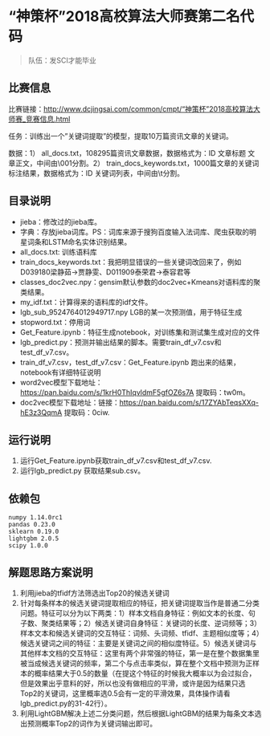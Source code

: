 # “神策杯”2018高校算法大师赛第二名代码
> 队伍：发SCI才能毕业   

## 比赛信息
比赛链接：http://www.dcjingsai.com/common/cmpt/“神策杯”2018高校算法大师赛_竞赛信息.html

任务：训练出一个”关键词提取”的模型，提取10万篇资讯文章的关键词。

数据：1） all\_docs.txt，108295篇资讯文章数据，数据格式为：ID 文章标题 文章正文，中间由\\001分割。2） train\_docs_keywords.txt，1000篇文章的关键词标注结果，数据格式为：ID 关键词列表，中间由\\t分割。 

## 目录说明
- jieba：修改过的jieba库。
- 字典：存放jieba词库。PS：词库来源于搜狗百度输入法词库、爬虫获取的明星词条和LSTM命名实体识别结果。
- all_docs.txt: 训练语料库
- train_docs_keywords.txt：我把明显错误的一些关键词改回来了，例如D039180梁静茹->贾静雯、D011909泰荣君->泰容君等
- classes_doc2vec.npy：gensim默认参数的doc2vec+Kmeans对语料库的聚类结果。
- my_idf.txt：计算得来的语料库的idf文件。
- lgb_sub_9524764012949717.npy LGB的某一次预测值，用于特征生成
- stopword.txt：停用词
- Get_Feature.ipynb：特征生成notebook，对训练集和测试集生成对应的文件
- lgb_predict.py：预测并输出结果的脚本。需要train_df_v7.csv和test_df_v7.csv。
- train_df_v7.csv，test_df_v7.csv：Get_Feature.ipynb 跑出来的结果，notebook有详细特征说明
- word2vec模型下载地址：https://pan.baidu.com/s/1krH0ThIqvldmF5gfOZ6s7A 提取码：tw0m。
- doc2vec模型下载地址：链接：https://pan.baidu.com/s/17ZYAbTeqsXXq-hE3z3QqmA 提取码：0ciw.

## 运行说明
1. 运行Get_Feature.ipynb获取train_df_v7.csv和test_df_v7.csv.
2. 运行lgb_predict.py 获取结果sub.csv。


## 依赖包
```
numpy 1.14.0rc1
pandas 0.23.0
sklearn 0.19.0
lightgbm 2.0.5
scipy 1.0.0
```

## 解题思路方案说明
1. 利用jieba的tfidf方法筛选出Top20的候选关键词
2. 针对每条样本的候选关键词提取相应的特征，把关键词提取当作是普通二分类问题。特征可以分为以下两类：1）样本文档自身特征：例如文本的长度、句子数、聚类结果等；2）候选关键词自身特征：关键词的长度、逆词频等；3）样本文本和候选关键词的交互特征：词频、头词频、tfidf、主题相似度等；4）候选关键词之间的特征：主要是关键词之间的相似度特征。5）候选关键词与其他样本文档的交互特征：这里有两个非常强的特征，第一是在整个数据集里被当成候选关键词的频率，第二个与点击率类似，算在整个文档中预测为正样本的概率结果大于0.5的数量（在提这个特征的时候我大概率以为会过拟合，但是效果出乎意料的好，所以也没有做相应的平滑，或许是因为结果只选Top2的关键词，这里概率选0.5会有一定的平滑效果，具体操作请看lgb_predict.py的31-42行）。
3. 利用LightGBM解决上述二分类问题，然后根据LightGBM的结果为每条文本选出预测概率Top2的词作为关键词输出即可。

